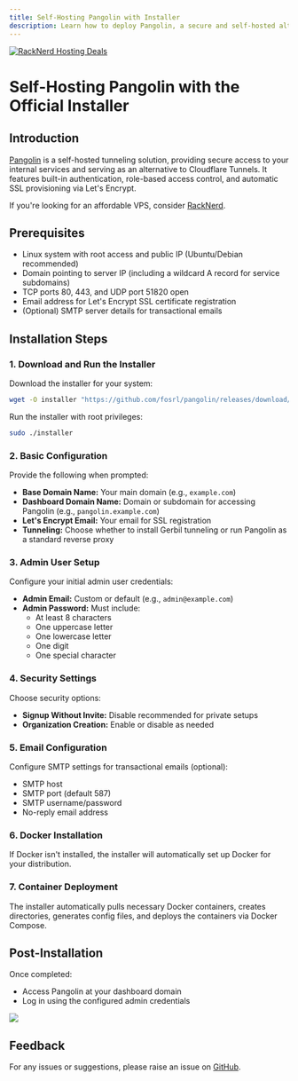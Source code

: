 ```yaml
---
title: Self-Hosting Pangolin with Installer
description: Learn how to deploy Pangolin, a secure and self-hosted alternative to Cloudflare Tunnels, using the official installer.
---
```


<a href="https://my.racknerd.com/aff.php?aff=5792&ref=techdox.nz" target="_blank">
    <img src="https://racknerd.com/banners/728x90.gif" alt="RackNerd Hosting Deals">
</a>

# Self-Hosting Pangolin with the Official Installer

## Introduction

[Pangolin](https://github.com/fosrl/pangolin) is a self-hosted tunneling solution, providing secure access to your internal services and serving as an alternative to Cloudflare Tunnels. It features built-in authentication, role-based access control, and automatic SSL provisioning via Let's Encrypt.

If you're looking for an affordable VPS, consider [RackNerd](https://my.racknerd.com/aff.php?aff=5792&ref=techdox.nz).

## Prerequisites

- Linux system with root access and public IP (Ubuntu/Debian recommended)
- Domain pointing to server IP (including a wildcard A record for service subdomains)
- TCP ports 80, 443, and UDP port 51820 open
- Email address for Let's Encrypt SSL certificate registration
- (Optional) SMTP server details for transactional emails

## Installation Steps

### 1. Download and Run the Installer

Download the installer for your system:

```bash
wget -O installer "https://github.com/fosrl/pangolin/releases/download/1.2.0/installer_linux_$(uname -m | sed 's/x86_64/amd64/;s/aarch64/arm64/')" && chmod +x ./installer
```

Run the installer with root privileges:

```bash
sudo ./installer
```

### 2. Basic Configuration

Provide the following when prompted:

- **Base Domain Name:** Your main domain (e.g., `example.com`)
- **Dashboard Domain Name:** Domain or subdomain for accessing Pangolin (e.g., `pangolin.example.com`)
- **Let's Encrypt Email:** Your email for SSL registration
- **Tunneling:** Choose whether to install Gerbil tunneling or run Pangolin as a standard reverse proxy

### 3. Admin User Setup

Configure your initial admin user credentials:

- **Admin Email:** Custom or default (e.g., `admin@example.com`)
- **Admin Password:** Must include:
  - At least 8 characters
  - One uppercase letter
  - One lowercase letter
  - One digit
  - One special character

### 4. Security Settings

Choose security options:

- **Signup Without Invite:** Disable recommended for private setups
- **Organization Creation:** Enable or disable as needed

### 5. Email Configuration

Configure SMTP settings for transactional emails (optional):

- SMTP host
- SMTP port (default 587)
- SMTP username/password
- No-reply email address

### 6. Docker Installation

If Docker isn't installed, the installer will automatically set up Docker for your distribution.

### 7. Container Deployment

The installer automatically pulls necessary Docker containers, creates directories, generates config files, and deploys the containers via Docker Compose.

## Post-Installation

Once completed:

- Access Pangolin at your dashboard domain
- Log in using the configured admin credentials

<a href="https://www.buymeacoffee.com/techdox"><img src="https://img.buymeacoffee.com/button-api/?text=Buy me a cup of tea&emoji=🍵&slug=techdox&button_colour=FFDD00&font_colour=000000&font_family=Cookie&outline_colour=000000&coffee_colour=ffffff" /></a>


## Feedback

For any issues or suggestions, please raise an issue on [GitHub](https://github.com/Techdox/techdox-docs).

